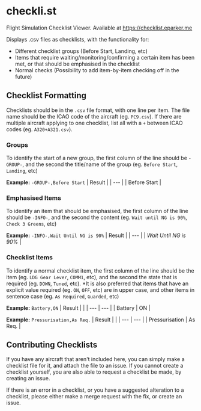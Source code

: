 # checkli.st
Flight Simulation Checklist Viewer. Available at https://checklist.eparker.me

Displays .csv files as checklists, with the functionality for:
- Different checklist groups (Before Start, Landing, etc)
- Items that require waiting/monitoring/confirming a certain item has been met, or that should be emphasised in the checklist
- Normal checks (Possibility to add item-by-item checking off in the future)

## Checklist Formatting
Checklists should be in the `.csv` file format, with one line per item. The file name should be the ICAO code of the aircraft (eg. `PC9.csv`). If there are multiple aircraft applying to one checklist, list all with a `+` between ICAO codes (eg. `A320+A321.csv`).

### Groups
To identify the start of a new group, the first column of the line should be `-GROUP-`, and the second the title/name of the group (eg. `Before Start`, `Landing`, etc)

**Example:** `-GROUP-,Before Start`
| Result |
| --- |
| Before Start |

### Emphasised Items
To identify an item that should be emphasised, the first column of the line should be `-INFO-`, and the second the content (eg. `Wait until NG is 90%`, `Check 3 Greens`, etc)

**Example:** `-INFO-,Wait Until NG is 90%`
| Result |
| --- |
| *Wait Until NG is 90%* |

### Checklist Items
To identify a normal checklist item, the first column of the line should be the item (eg. `LDG Gear Lever`, `COMM1`, etc), and the second the state that is required (eg. `DOWN`, `Tuned`, etc).
*It is also preferred that items that have an explicit value required (eg. `ON`, `OFF`, etc) are in upper case, and other items in sentence case (eg. `As Required`, `Guarded`, etc)

**Example:** `Battery,ON`
| Result | |
| --- | --- |
| Battery | ON |

**Example:** `Pressurisation,As Req.`
| Result | |
| --- | --- |
| Pressurisation | As Req. |

## Contributing Checklists
If you have any aircraft that aren't included here, you can simply make a checklist file for it, and attach the file to an issue. If you cannot create a checklist yourself, you are also able to request a checklist be made, by creating an issue.

If there is an error in a checklist, or you have a suggested alteration to a checklist, please either make a merge request with the fix, or create an issue.